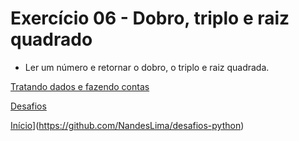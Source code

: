 # Exercício 06 - Dobro, triplo e raiz quadrado

- Ler um número e retornar o dobro, o triplo e raiz quadrada.

[Tratando dados e fazendo contas](https://github.com/NandesLima/python-codigos/tree/master/desafios/02.%20Tratando%20dados%20e%20fazendo%20contas)

[Desafios](https://github.com/NandesLima/python-codigos/tree/master/desafios)

[Início](https://github.com/NandesLima/python-codigos)](https://github.com/NandesLima/desafios-python)
